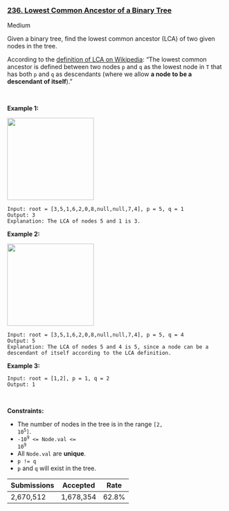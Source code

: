 ### [236. Lowest Common Ancestor of a Binary Tree](https://leetcode.com/problems/lowest-common-ancestor-of-a-binary-tree/description/)

Medium

Given a binary tree, find the lowest common ancestor (LCA) of two given nodes in the tree.

According to the <a href="https://en.wikipedia.org/wiki/Lowest_common_ancestor" target="_blank">definition of LCA on Wikipedia</a>: “The lowest common ancestor is defined between two nodes `` p `` and `` q `` as the lowest node in `` T `` that has both `` p `` and `` q `` as descendants (where we allow __a node to be a descendant of itself__).”

 

<strong class="example">Example 1:</strong>

<img alt="" src="https://assets.leetcode.com/uploads/2018/12/14/binarytree.png" style="width: 200px; height: 190px;"/>

```
Input: root = [3,5,1,6,2,0,8,null,null,7,4], p = 5, q = 1
Output: 3
Explanation: The LCA of nodes 5 and 1 is 3.
```

<strong class="example">Example 2:</strong>

<img alt="" src="https://assets.leetcode.com/uploads/2018/12/14/binarytree.png" style="width: 200px; height: 190px;"/>

```
Input: root = [3,5,1,6,2,0,8,null,null,7,4], p = 5, q = 4
Output: 5
Explanation: The LCA of nodes 5 and 4 is 5, since a node can be a descendant of itself according to the LCA definition.
```

<strong class="example">Example 3:</strong>

```
Input: root = [1,2], p = 1, q = 2
Output: 1
```

 

__Constraints:__

*   The number of nodes in the tree is in the range <code>[2, 10<sup>5</sup>]</code>.
*   <code>-10<sup>9</sup> <= Node.val <= 10<sup>9</sup></code>
*   All `` Node.val `` are __unique__.
*   `` p != q ``
*   `` p `` and `` q `` will exist in the tree.

| Submissions    | Accepted     | Rate   |
| -------------- | ------------ | ------ |
| 2,670,512 | 1,678,354 | 62.8% |